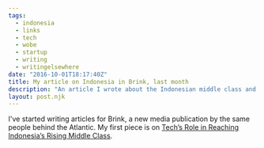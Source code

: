 ```yaml
---
tags:
  - indonesia
  - links
  - tech
  - wobe
  - startup
  - writing
  - writingelsewhere
date: "2016-10-01T18:17:40Z"
title: My article on Indonesia in Brink, last month
description: "An article I wrote about the Indonesian middle class and tech"
layout: post.njk
---
```


I've started writing articles for Brink, a new media publication by the same people behind the Atlantic. My first piece is on [Tech’s Role in Reaching Indonesia’s Rising Middle Class](http://www.brinknews.com/asia/techs-role-in-reaching-indonesias-rising-middle-class).
